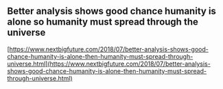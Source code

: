 ## Better analysis shows good chance humanity is alone so humanity must spread through the universe
  
  [https://www.nextbigfuture.com/2018/07/better-analysis-shows-good-chance-humanity-is-alone-then-humanity-must-spread-through-universe.html](https://www.nextbigfuture.com/2018/07/better-analysis-shows-good-chance-humanity-is-alone-then-humanity-must-spread-through-universe.html)
